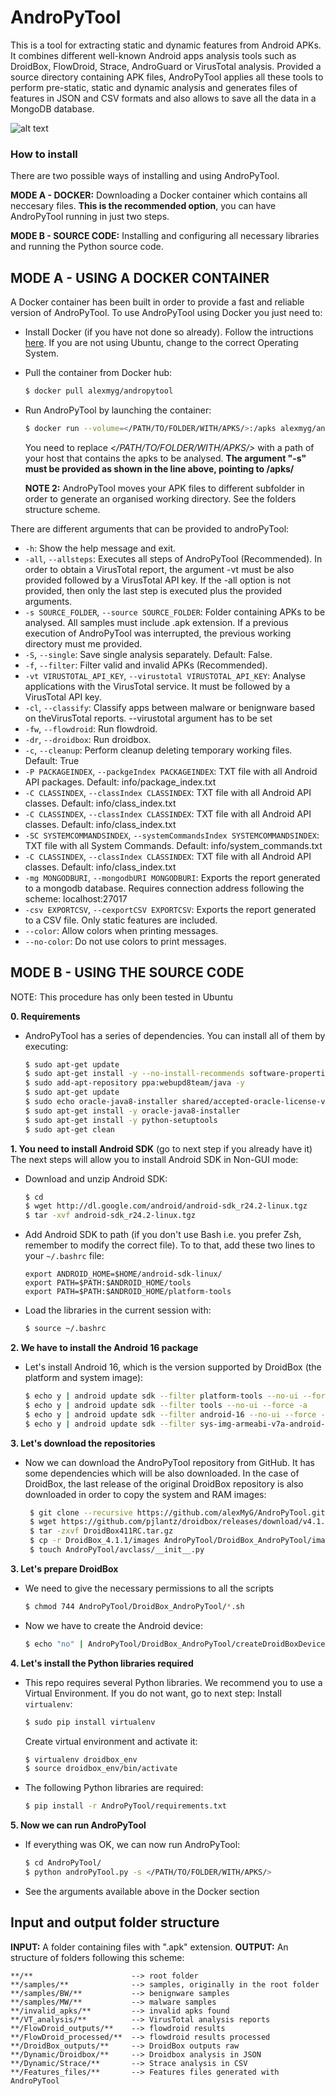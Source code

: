 # AndroPyTool

This is a tool for extracting static and dynamic features from Android APKs. It combines different well-known Android apps analysis tools such as DroidBox, FlowDroid, Strace, AndroGuard or VirusTotal analysis. Provided a source directory containing APK files, AndroPyTool applies all these tools to perform pre-static, static and dynamic analysis and generates files of features in JSON and CSV formats and also allows to save all the data in a MongoDB database.

![alt text](https://raw.githubusercontent.com/alexMyG/AndroPyTool/master/AndroPyTool.png)

### How to install

There are two possible ways of installing and using AndroPyTool.

**MODE A - DOCKER:** Downloading a Docker container which contains all neccesary files. **This is the recommended option**, you can have AndroPyTool running in just two steps.

**MODE B - SOURCE CODE:** Installing and configuring all necessary libraries and running the Python source code.

## MODE A - USING A DOCKER CONTAINER

A Docker container has been built in order to provide a fast and reliable version of AndroPyTool. To use AndroPyTool using Docker you just need to:
- Install Docker (if you have not done so already). Follow the intructions [here](https://docs.docker.com/engine/installation/linux/docker-ce/ubuntu/#set-up-the-repository). If you are not using Ubuntu, change to the correct Operating System.

- Pull the container from Docker hub:
    ```sh
    $ docker pull alexmyg/andropytool
    ```
- Run AndroPyTool by launching the container:
    ```sh
    $ docker run --volume=</PATH/TO/FOLDER/WITH/APKS/>:/apks alexmyg/andropytool -s /apks/ <ARGUMENTS>
    ```
    You need to replace *</PATH/TO/FOLDER/WITH/APKS/>* with a path of your host that contains the apks to be analysed. **The argument "-s" must be provided as shown in the line above, pointing to /apks/**

    **NOTE 2:** AndroPyTool moves your APK files to different subfolder in order to generate an organised working directory. See the folders structure scheme.


There are different arguments that can be provided to androPyTool:

* `-h`: Show the help message and exit.
* `-all`, `--allsteps`: Executes all steps of AndroPyTool (Recommended). In order to obtain a VirusTotal report, the argument -vt must be also provided followed by a VirusTotal API key. If the -all option is not provided, then only the last step is executed plus the provided arguments.
* `-s SOURCE_FOLDER`, `--source SOURCE_FOLDER`: Folder containing APKs to be analysed. All samples must include .apk extension. If a previous execution of AndroPyTool was interrupted, the previous working directory must me provided.
* `-S`, `--single`: Save single analysis separately. Default: False.
* `-f`, `--filter`: Filter valid and invalid APKs (Recommended).
* `-vt VIRUSTOTAL_API_KEY`, `--virustotal VIRUSTOTAL_API_KEY`: Analyse applications with the VirusTotal service. It must be followed by a VirusTotal API key.
* `-cl`, `--classify`: Classify apps between malware or benignware based on theVirusTotal reports. --virustotal argument has to be set
* `-fw`, `--flowdroid`: Run flowdroid.
* `-dr`, `--droidbox`: Run droidbox.
* `-c`, `--cleanup`: Perform cleanup deleting temporary working files. Default: True
* `-P PACKAGEINDEX`, `--packgeIndex PACKAGEINDEX`: TXT file with all Android API packages. Default: info/package_index.txt
* `-C CLASSINDEX`, `--classIndex CLASSINDEX`: TXT file with all Android API classes. Default: info/class_index.txt
* `-C CLASSINDEX`, `--classIndex CLASSINDEX`: TXT file with all Android API classes. Default: info/class_index.txt
* `-SC SYSTEMCOMMANDSINDEX`, `--systemCommandsIndex SYSTEMCOMMANDSINDEX`: TXT file with all System Commands. Default: info/system_commands.txt
* `-C CLASSINDEX`, `--classIndex CLASSINDEX`: TXT file with all Android API classes. Default: info/class_index.txt
* `-mg MONGODBURI`, `--mongodbURI MONGODBURI`: Exports the report generated to a mongodb database. Requires connection address following the scheme: localhost:27017
* `-csv EXPORTCSV`, `--cexportCSV EXPORTCSV`: Exports the report generated to a CSV file. Only static features are included.
* `--color`: Allow colors when printing messages.
* `--no-color`: Do not use colors to print messages.


## MODE B - USING THE SOURCE CODE
NOTE: This procedure has only been tested in Ubuntu

**0. Requirements**
- AndroPyTool has a series of dependencies. You can install all of them by executing:
    ```sh
    $ sudo apt-get update
    $ sudo apt-get install -y --no-install-recommends software-properties-common wget git lib32gcc1 lib32ncurses5 lib32stdc++6 lib32z1 libc6-i386 libgl1-mesa-dev python-pip python-dev gcc python-tk curl
    $ sudo add-apt-repository ppa:webupd8team/java -y
    $ sudo apt-get update
    $ sudo echo oracle-java8-installer shared/accepted-oracle-license-v1-1 select true | sudo /usr/bin/debconf-set-selections
    $ sudo apt-get install -y oracle-java8-installer
    $ sudo apt-get install -y python-setuptools
    $ sudo apt-get clean
    ```

**1. You need to install Android SDK** (go to next step if you already have it)
The next steps will allow you to install Android SDK in Non-GUI mode:
- Download and unzip Android SDK:
    ```sh
    $ cd
    $ wget http://dl.google.com/android/android-sdk_r24.2-linux.tgz
    $ tar -xvf android-sdk_r24.2-linux.tgz
    ```

- Add Android SDK to path (if you don't use Bash i.e. you prefer Zsh, remember to modify the correct file). To to that, add these two lines to your `~/.bashrc` file:
    ```
    export ANDROID_HOME=$HOME/android-sdk-linux/
    export PATH=$PATH:$ANDROID_HOME/tools
    export PATH=$PATH:$ANDROID_HOME/platform-tools
    ```
- Load the libraries in the current session with:

    ```sh
    $ source ~/.bashrc
    ```
**2. We have to install the Android 16 package**
- Let's install Android 16, which is the version supported by DroidBox (the platform and system image):

    ```sh
    $ echo y | android update sdk --filter platform-tools --no-ui --force -a
    $ echo y | android update sdk --filter tools --no-ui --force -a
    $ echo y | android update sdk --filter android-16 --no-ui --force -a
    $ echo y | android update sdk --filter sys-img-armeabi-v7a-android-16 --no-ui -a
    ```
**3. Let's download the repositories**
- Now we can download the AndroPyTool repository from GitHub. It has some dependencies which will be also downloaded. In the case of DroidBox, the last release of the original DroidBox repository is also downloaded in order to copy the system and RAM images:
   ```sh
    $ git clone --recursive https://github.com/alexMyG/AndroPyTool.git
    $ wget https://github.com/pjlantz/droidbox/releases/download/v4.1.1/DroidBox411RC.tar.gz
    $ tar -zxvf DroidBox411RC.tar.gz
    $ cp -r DroidBox_4.1.1/images AndroPyTool/DroidBox_AndroPyTool/images
    $ touch AndroPyTool/avclass/__init__.py
    ```

**3. Let's prepare DroidBox**

- We need to give the necessary permissions to all the scripts
    ```sh
    $ chmod 744 AndroPyTool/DroidBox_AndroPyTool/*.sh
    ```
- Now we have to create the Android device:
    ```sh
    $ echo "no" | AndroPyTool/DroidBox_AndroPyTool/createDroidBoxDevice.sh
    ```

**4. Let's install the Python libraries required**

- This repo requires several Python libraries. We recommend you to use a Virtual Environment. If you do not want, go to next step:
    Install `virtualenv`:
    ```sh
    $ sudo pip install virtualenv
    ```
    Create virtual environment and activate it:
    ```sh
    $ virtualenv droidbox_env
    $ source droidbox_env/bin/activate
    ```
- The following Python libraries are required:
    ```sh
    $ pip install -r AndroPyTool/requirements.txt
    ```
**5. Now we can run AndroPyTool**
- If everything was OK, we can now run AndroPyTool:
    ```sh
    $ cd AndroPyTool/
    $ python androPyTool.py -s </PATH/TO/FOLDER/WITH/APKS/>
    ```
- See the arguments available above in the Docker section


## Input and output folder structure

**INPUT:** A folder containing files with ".apk" extension.
**OUTPUT:** An structure of folders following this scheme:

    **/**                      --> root folder
    **/samples/**              --> samples, originally in the root folder
    **/samples/BW/**           --> benignware samples
    **/samples/MW/**           --> malware samples
    **/invalid_apks/**         --> invalid apks found
    **/VT_analysis/**          --> VirusTotal analysis reports
    **/FlowDroid_outputs/**    --> flowdroid results
    **/FlowDroid_processed/**  --> flowdroid results processed
    **/DroidBox_outputs/**     --> DroidBox outputs raw
    **/Dynamic/Droidbox/**     --> Droidbox analysis in JSON
    **/Dynamic/Strace/**       --> Strace analysis in CSV
    **/Features_files/**       --> Features files generated with AndroPyTool
